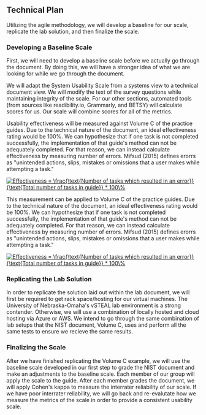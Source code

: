 ## Technical Plan

Utilizing the agile methodology, we will develop a baseline for our scale, replicate the lab solution, and then finalize the scale.

### Developing a Baseline Scale
First, we will need to develop a baseline scale before we actually go through the document. By doing this, we will have a stronger idea of what we are looking for while we go through the document. 

We will adapt the System Usability Scale from a systems view to a technical document view. We will modify the text of the survey questions while maintaining integrity of the scale. For our other sections, automated tools (from sources like readibility.io, Grammarly, and BETSY) will calculate scores for us. Our scale will combine scores for all of the metrics.

Usability effectiveness will be measured against Volume C of the practice guides. Due to the technical nature of the document, an ideal effectiveness rating would be 100%. We can hypothesize that if one task is not completed successfully, the implementation of that guide's method can not be adequately completed. For that reason, we can instead calculate effectiveness by measuring number of errors. Mifsud (2015) defines erorrs as "unintended actions, slips, mistakes or omissions that a user makes while attempting a task."

<a href="http://www.codecogs.com/eqnedit.php?latex=Effectiveness&space;=&space;\frac{\text{Number&space;of&space;tasks&space;which&space;resulted&space;in&space;an&space;error}}{\text{Total&space;number&space;of&space;tasks&space;in&space;guide}}&space;*&space;100\%" target="_blank"><img src="http://latex.codecogs.com/gif.latex?Effectiveness&space;=&space;\frac{\text{Number&space;of&space;tasks&space;which&space;resulted&space;in&space;an&space;error}}{\text{Total&space;number&space;of&space;tasks&space;in&space;guide}}&space;*&space;100\%" title="Effectiveness = \frac{\text{Number of tasks which resulted in an error}}{\text{Total number of tasks in guide}} * 100\%" /></a>

This measurement can be applied to Volume C of the practice guides. Due to the technical nature of the document, an ideal effectiveness rating would be 100%. We can hypothesize that if one task is not completed successfully, the implementation of that guide's method can not be adequately completed. For that reason, we can instead calculate effectiveness by measuring number of errors. Mifsud (2015) defines erorrs as "unintended actions, slips, mistakes or omissions that a user makes while attempting a task."

<a href="http://www.codecogs.com/eqnedit.php?latex=Effectiveness&space;=&space;\frac{\text{Number&space;of&space;tasks&space;which&space;resulted&space;in&space;an&space;error}}{\text{Total&space;number&space;of&space;tasks&space;in&space;guide}}&space;*&space;100\%" target="_blank"><img src="http://latex.codecogs.com/gif.latex?Effectiveness&space;=&space;\frac{\text{Number&space;of&space;tasks&space;which&space;resulted&space;in&space;an&space;error}}{\text{Total&space;number&space;of&space;tasks&space;in&space;guide}}&space;*&space;100\%" title="Effectiveness = \frac{\text{Number of tasks which resulted in an error}}{\text{Total number of tasks in guide}} * 100\%" /></a>


### Replicating the Lab Solution
In order to replicate the solution laid out within the lab document, we will first be required to get rack space/hosting for our virtual machines. The University of Nebraska-Omaha's vSTEAL lab environment is a strong contender. Otherwise, we will use a combination of locally hosted and cloud hosting via Azure or AWS. We intend to go through the same combination of lab setups that the NIST document, Volume C, uses and perform all the same tests to ensure we recieve the same results.

### Finalizing the Scale
After we have finished replicating the Volume C example, we will use the baseline scale developed in our first step to grade the NIST document and make an adjustments to the baseline scale. Each member of our group will apply the scale to the guide. After each member grades the document, we will apply Cohen's kappa to measure the interrater reliability of our scale. If we have poor interrater reliability, we will go back and re-evalutate how we measure the metrics of the scale in order to provide a consistent usability scale.
